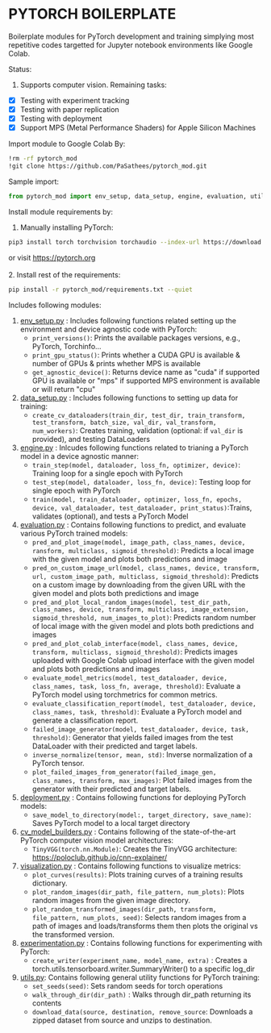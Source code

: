 # PYTORCH BOILERPLATE

Boilerplate modules for PyTorch development and training simplying most repetitive codes targetted for Jupyter notebook environments like Google Colab.

Status:
1. Supports computer vision. Remaining tasks:
- [x] Testing with experiment tracking
- [x] Testing with paper replication
- [x] Testing with deployment
- [x] Support MPS (Metal Performance Shaders) for Apple Silicon Machines

Import module to Google Colab By:
```bash
!rm -rf pytorch_mod
!git clone https://github.com/PaSathees/pytorch_mod.git
```

Sample import: 
```python
from pytorch_mod import env_setup, data_setup, engine, evaluation, utils, visualization, experimentation, deployment, cv_model_builders
```

Install module requirements by:
1. Manually installing PyTorch: 
```bash
pip3 install torch torchvision torchaudio --index-url https://download.pytorch.org/whl/cpu
```
or visit https://pytorch.org <br><br>
2. Install rest of the requirements: 
```bash 
pip install -r pytorch_mod/requirements.txt --quiet
```

Includes following modules:
1. [env_setup.py](env_setup.py) : Includes following functions related setting up the environment and device agnostic code with PyTorch: 
   - `print_versions()`: Prints the available packages versions, e.g., PyTorch, Torchinfo...
   - `print_gpu_status()`: Prints whether a CUDA GPU is available & number of GPUs & prints whether MPS is available
   - `get_agnostic_device()`: Returns device name as "cuda" if supported GPU is available or "mps" if supported MPS environment is available or will return "cpu"
2. [data_setup.py](data_setup.py) : Includes following functions to setting up data for training:
   - `create_cv_dataloaders(train_dir, test_dir, train_transform, test_transform, batch_size, val_dir, val_transform, num_workers)`: Creates training, validation (optional: if `val_dir` is provided), and testing DataLoaders
3. [engine.py](engine.py) : Inlcudes following functions related to trianing a PyTorch model in a device agnostic manner:
   - `train_step(model, dataloader, loss_fn, optimizer, device)`: Training loop for a single epoch with PyTorch
   - `test_step(model, dataloader, loss_fn, device)`: Testing loop for single epoch with PyTorch
   - `train(model, train_dataloader, optimizer, loss_fn, epochs, device, val_dataloader, test_dataloader, print_status)`:Trains, validates (optional), and tests a PyTorch Model
4. [evaluation.py](evaluation.py) : Contains following functions to predict, and evaluate various PyTorch trained models: 
   - `pred_and_plot_image(model, image_path, class_names, device, ransform, multiclass, sigmoid_threshold)`: Predicts a local image with the given model and plots both predictions and image
   - `pred_on_custom_image_url(model, class_names, device, transform, url, custom_image_path, multiclass, sigmoid_threshold)`: Predicts on a custom image by downloading from the given URL with the given model and plots both predictions and image
   - `pred_and_plot_local_random_images(model, test_dir_path, class_names, device, transform, multiclass, image_extension, sigmoid_threshold, num_images_to_plot)`: Predicts random number of local image with the given model and plots both predictions and images
   - `pred_and_plot_colab_interface(model, class_names, device, transform, multiclass, sigmoid_threshold)`: Predicts images uploaded with Google Colab upload interface with the given model and plots both predictions and images
   - `evaluate_model_metrics(model, test_dataloader, device, class_names, task, loss_fn, average, threshold)`: Evaluate a PyTorch model using torchmetrics for common metrics.
   - `evaluate_classification_report(model, test_dataloader, device, class_names, task, threshold)`: Evaluate a PyTorch model and generate a classification report.
   - `failed_image_generator(model, test_dataloader, device, task, threshold)`: Generator that yields failed images from the test DataLoader with their predicted and target labels.
   - `inverse_normalize(tensor, mean, std)`: Inverse normalization of a PyTorch tensor.
   - `plot_failed_images_from_generator(failed_image_gen, class_names, transform, max_images)`: Plot failed images from the generator with their predicted and target labels.
5. [deployment.py](deployment.py) : Contains following functions for deploying PyTorch models:
   - `save_model_to_directory(model:, target_directory, save_name)`: Saves PyTorch model to a local target directory
6. [cv_model_builders.py](cv_model_builders.py) : Contains following of the state-of-the-art PyTorch computer vision model architectures:
   - `TinyVGG(torch.nn.Module)`: Creates the TinyVGG architecture: https://poloclub.github.io/cnn-explainer/
7. [visualization.py](visualization.py) : Contains following functions to visualize metrics:
   - `plot_curves(results)`: Plots training curves of a training results dictionary.
   - `plot_random_images(dir_path, file_pattern, num_plots)`: Plots random images from the given image directory.
   - `plot_random_transformed_images(dir_path, transform, file_pattern, num_plots, seed)`: Selects random images from a path of images and loads/transforms them then plots the original vs the transformed version.
8. [experimentation.py](experimentation.py) : Contains following functions for experimenting with PyTorch:
   - `create_writer(experiment_name, model_name, extra)` : Creates a torch.utils.tensorboard.writer.SummaryWriter() to a specific log_dir
9. [utils.py](utils.py): Contains following general utility functions for PyTorch training:
   - `set_seeds(seed)`: Sets random seeds for torch operations
   - `walk_through_dir(dir_path)` : Walks through dir_path returning its contents
   - `download_data(source, destination, remove_source`: Downloads a zipped dataset from source and unzips to destination.
